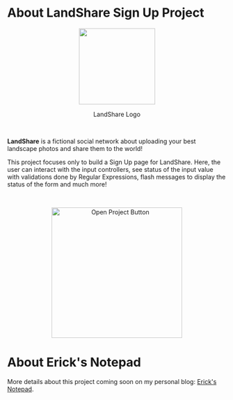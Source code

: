 # About LandShare Sign Up Project

<p align="center">
  <img src="https://user-images.githubusercontent.com/90425287/230173039-33f4cb94-5be7-4389-8f4b-4d4ccbe3d905.png"
  width=175px>
</p>

<p align="center">
  LandShare Logo
</p>

<br>

**LandShare** is a fictional social network about uploading your best landscape photos and share them to the world!

This project focuses only to build a Sign Up page for LandShare. Here, the user can interact with the input controllers, see status of the input value with validations done by Regular Expressions, flash messages to display the status of the form and much more!

<br>

<p align="center">
  <a href="https://erickbgomez.github.io/sign-up-form/">
    <img src="https://user-images.githubusercontent.com/90425287/230172157-523c07ad-f8c9-4915-8316-18483a8b7047.png"
    alt="Open Project Button" width=300px>
  </a>
<br>

# About Erick's Notepad

More details about this project coming soon on my personal blog: <a href="https://ericksnotepad.hashnode.dev/">Erick's Notepad</a>.
